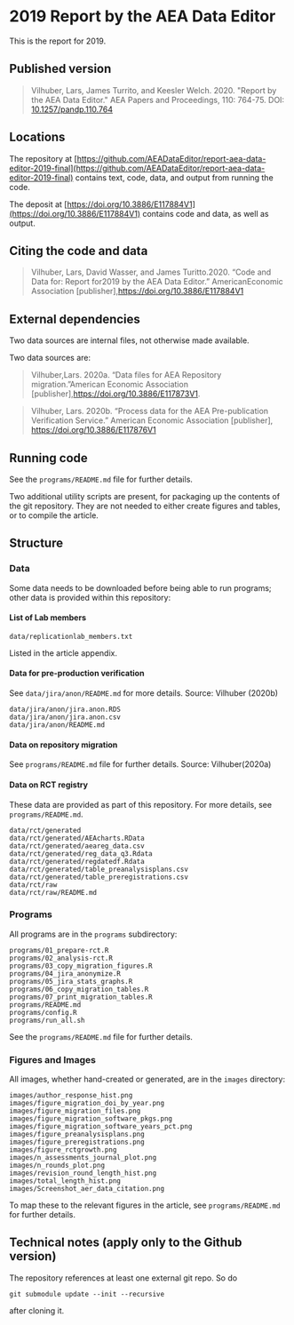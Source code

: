 # 2019 Report by the AEA Data Editor
This is the report for 2019. 

## Published version

> Vilhuber, Lars, James Turrito, and Keesler Welch. 2020. "Report by the AEA Data Editor." AEA Papers and Proceedings, 110: 764-75. DOI: [10.1257/pandp.110.764](https://doi.org/10.1257/pandp.110.764)

## Locations
The repository at [https://github.com/AEADataEditor/report-aea-data-editor-2019-final](https://github.com/AEADataEditor/report-aea-data-editor-2019-final) contains text, code, data, and output from running the code. 

The deposit at [https://doi.org/10.3886/E117884V1](https://doi.org/10.3886/E117884V1) contains code and data, as well as output. 

## Citing the code and data

> Vilhuber, Lars, David Wasser, and James Turitto.2020. “Code and Data for:  Report for2019  by  the  AEA  Data  Editor.”  AmericanEconomic  Association  [publisher],https://doi.org/10.3886/E117884V1

## External dependencies

Two data sources are internal files, not otherwise made available. 

Two data sources are:

> Vilhuber,Lars. 2020a.    “Data    files    for AEA Repository migration.”American Economic Association [publisher],https://doi.org/10.3886/E117873V1.

> Vilhuber,  Lars. 2020b.  “Process  data  for  the AEA  Pre-publication  Verification  Service.” American Economic Association [publisher], https://doi.org/10.3886/E117876V1

## Running code

See the `programs/README.md` file for further details.

Two additional utility scripts are present, for packaging up the contents of the git repository. They are not needed to either create figures and tables, or to compile the article.

## Structure

### Data

Some data needs to be downloaded before being able to run programs; other data is provided within this repository:

#### List of Lab members

```
data/replicationlab_members.txt
```

Listed in the article appendix.

#### Data for pre-production verification

See `data/jira/anon/README.md` for more details. 
Source: Vilhuber (2020b)

```
data/jira/anon/jira.anon.RDS
data/jira/anon/jira.anon.csv
data/jira/anon/README.md
```

#### Data on repository migration

See `programs/README.md` file for further details.
Source: Vilhuber(2020a)

#### Data on RCT registry

These data are provided as part of this repository. For more details, see `programs/README.md`.

```
data/rct/generated
data/rct/generated/AEAcharts.RData
data/rct/generated/aeareg_data.csv
data/rct/generated/reg_data_q3.Rdata
data/rct/generated/regdatedf.Rdata
data/rct/generated/table_preanalysisplans.csv
data/rct/generated/table_preregistrations.csv
data/rct/raw
data/rct/raw/README.md
```

### Programs

All programs are in the `programs` subdirectory:
```
programs/01_prepare-rct.R
programs/02_analysis-rct.R
programs/03_copy_migration_figures.R
programs/04_jira_anonymize.R
programs/05_jira_stats_graphs.R
programs/06_copy_migration_tables.R
programs/07_print_migration_tables.R
programs/README.md
programs/config.R
programs/run_all.sh
```
See the `programs/README.md` file for further details.

### Figures and Images
All images, whether hand-created or generated, are in the `images` directory:

```
images/author_response_hist.png
images/figure_migration_doi_by_year.png
images/figure_migration_files.png
images/figure_migration_software_pkgs.png
images/figure_migration_software_years_pct.png
images/figure_preanalysisplans.png
images/figure_preregistrations.png
images/figure_rctgrowth.png
images/n_assessments_journal_plot.png
images/n_rounds_plot.png
images/revision_round_length_hist.png
images/total_length_hist.png
images/Screenshot_aer_data_citation.png
```

To map these to the relevant figures in the article, see `programs/README.md`  for further details.

## Technical notes (apply only to the Github version)

The repository references at least one external git repo. So do

```
git submodule update --init --recursive
```

after cloning it.

